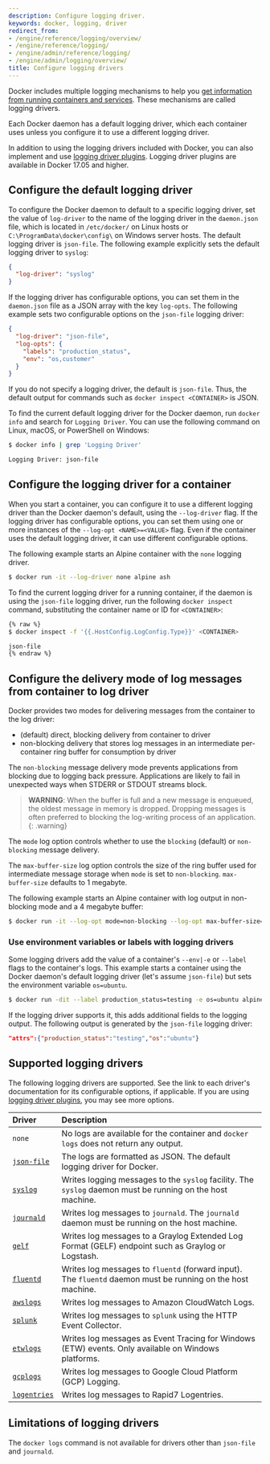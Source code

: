 ```yaml
---
description: Configure logging driver.
keywords: docker, logging, driver
redirect_from:
- /engine/reference/logging/overview/
- /engine/reference/logging/
- /engine/admin/reference/logging/
- /engine/admin/logging/overview/
title: Configure logging drivers
---
```


Docker includes multiple logging mechanisms to help you
[get information from running containers and services](/engine/admin/logging/view_container_logs.md).
These mechanisms are called logging drivers.

Each Docker daemon has a default logging driver, which each container uses
unless you configure it to use a different logging driver.

In addition to using the logging drivers included with Docker, you can also
implement and use [logging driver plugins](/engine/admin/logging/plugins.md).
Logging driver plugins are available in Docker 17.05 and higher.


## Configure the default logging driver

To configure the Docker daemon to default to a specific logging driver, set the
value of `log-driver` to the name of the logging driver in the `daemon.json`
file, which is located in `/etc/docker/` on Linux hosts or
`C:\ProgramData\docker\config\` on Windows server hosts. The default logging
driver is `json-file`. The following example explicitly sets the default
logging driver to `syslog`:

```json
{
  "log-driver": "syslog"
}
```

If the logging driver has configurable options, you can set them in the
`daemon.json` file as a JSON array with the key `log-opts`. The following
example sets two configurable options on the `json-file` logging driver:

```json
{
  "log-driver": "json-file",
  "log-opts": {
    "labels": "production_status",
    "env": "os,customer"
  }
}
```


If you do not specify a logging driver, the default is `json-file`. Thus,
the default output for commands such as `docker inspect <CONTAINER>` is JSON.

To find the current default logging driver for the Docker daemon, run
`docker info` and search for `Logging Driver`. You can use the following
command on Linux, macOS, or PowerShell on Windows:

```bash
$ docker info | grep 'Logging Driver'

Logging Driver: json-file
```

## Configure the logging driver for a container

When you start a container, you can configure it to use a different logging
driver than the Docker daemon's default, using the `--log-driver` flag. If the
logging driver has configurable options, you can set them using one or more
instances of the `--log-opt <NAME>=<VALUE>` flag. Even if the container uses the
default logging driver, it can use different configurable options.

The following example starts an Alpine container with the `none` logging driver.

```bash
$ docker run -it --log-driver none alpine ash
```

To find the current logging driver for a running container, if the daemon
is using the `json-file` logging driver, run the following `docker inspect`
command, substituting the container name or ID for `<CONTAINER>`:

```bash
{% raw %}
$ docker inspect -f '{{.HostConfig.LogConfig.Type}}' <CONTAINER>

json-file
{% endraw %}
```

## Configure the delivery mode of log messages from container to log driver

Docker provides two modes for delivering messages from the container to the log driver:

* (default) direct, blocking delivery from container to driver
* non-blocking delivery that stores log messages in an intermediate per-container ring buffer for consumption by driver

The `non-blocking` message delivery mode prevents applications from blocking due to logging back pressure. Applications are likely to fail in unexpected ways when STDERR or STDOUT streams block.

> **WARNING**: When the buffer is full and a new message is enqueued, the oldest message in memory is dropped.  Dropping messages is often preferred to blocking the log-writing process of an application.  
{: .warning}

The `mode` log option controls whether to use the `blocking` (default) or `non-blocking` message delivery.

The `max-buffer-size` log option controls the size of the ring buffer used for intermediate message storage when `mode` is set to `non-blocking`.  `max-buffer-size` defaults to 1 megabyte.

The following example starts an Alpine container with log output in non-blocking mode and a 4 megabyte buffer:

```bash
$ docker run -it --log-opt mode=non-blocking --log-opt max-buffer-size=4m alpine ping 127.0.0.1
```

### Use environment variables or labels with logging drivers

Some logging drivers add the value of a container's `--env|-e` or `--label`
flags to the container's logs. This example starts a container using the Docker
daemon's default logging driver (let's assume `json-file`) but sets the
environment variable `os=ubuntu`.

```bash
$ docker run -dit --label production_status=testing -e os=ubuntu alpine sh
```

If the logging driver supports it, this adds additional fields to the logging
output. The following output is generated by the `json-file` logging driver:

```json
"attrs":{"production_status":"testing","os":"ubuntu"}
```

## Supported logging drivers

The following logging drivers are supported. See the link to each driver's
documentation for its configurable options, if applicable. If you are using
[logging driver plugins](/engine/admin/logging/plugins.md), you may
see more options.

| Driver                        | Description                                                                                                   |
|:------------------------------|:--------------------------------------------------------------------------------------------------------------|
| `none`                        | No logs are available for the container and `docker logs` does not return any output.                         |
| [`json-file`](json-file.md)   | The logs are formatted as JSON. The default logging driver for Docker.                                        |
| [`syslog`](syslog.md)         | Writes logging messages to the `syslog` facility. The `syslog` daemon must be running on the host machine.    |
| [`journald`](journald.md)     | Writes log messages to `journald`. The `journald` daemon must be running on the host machine.                 |
| [`gelf`](gelf.md)             | Writes log messages to a Graylog Extended Log Format (GELF) endpoint such as Graylog or Logstash.             |
| [`fluentd`](fluentd.md)       | Writes log messages to `fluentd` (forward input). The `fluentd` daemon must be running on the host machine.   |
| [`awslogs`](awslogs.md)       | Writes log messages to Amazon CloudWatch Logs.                                                                |
| [`splunk`](splunk.md)         | Writes log messages to `splunk` using the HTTP Event Collector.                                               |
| [`etwlogs`](etwlogs.md)       | Writes log messages as Event Tracing for Windows (ETW) events. Only available on Windows platforms.           |
| [`gcplogs`](gcplogs.md)       | Writes log messages to Google Cloud Platform (GCP) Logging.                                                   |
| [`logentries`](logentries.md) | Writes log messages to Rapid7 Logentries.                                                                     |

## Limitations of logging drivers

The `docker logs` command is not available for drivers other than `json-file`
and `journald`.

